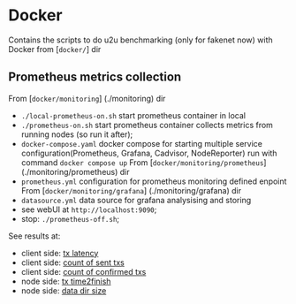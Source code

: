 # Docker

Contains the scripts to do u2u benchmarking (only for fakenet now) with Docker from [`docker/`] dir

## Prometheus metrics collection
  From [`docker/monitoring`] (./monitoring) dir
  - `./local-prometheus-on.sh` start prometheus container in local
  - `./prometheus-on.sh` start prometheus container collects metrics from running nodes (so run it after);
  - `docker-compose.yaml` docker compose for starting multiple service configuration(Prometheus, Grafana, Cadvisor, NodeReporter) run with command `docker compose up`
  From [`docker/monitoring/prometheus`] (./monitoring/prometheus) dir
  - `prometheus.yml` configuration for prometheus monitoring defined enpoint
  From [`docker/monitoring/grafana`] (./monitoring/grafana) dir
  - `datasource.yml` data source for grafana analysising and storing
  - see webUI at `http://localhost:9090`;
  - stop: `./prometheus-off.sh`;

See results at:

 - client side: [tx latency](http://localhost:9090/graph?g0.range_input=5m&g0.expr=txstorm_tx_ttf&g0.tab=0)
 - client side: [count of sent txs](http://localhost:9090/graph?g0.range_input=5m&g0.expr=txstorm_tx_count_sent&g0.tab=0)
 - client side: [count of confirmed txs](http://localhost:9090/graph?g0.range_input=5m&g0.expr=txstorm_tx_count_got&g0.tab=0)
 - node side: [tx time2finish](http://localhost:9090/graph?g0.range_input=5m&g0.expr=u2u_tx_ttf&g0.tab=0)
 - node side: [data dir size](http://localhost:9090/graph?g0.range_input=5m&g0.expr=u2u_db_size&g0.tab=0)